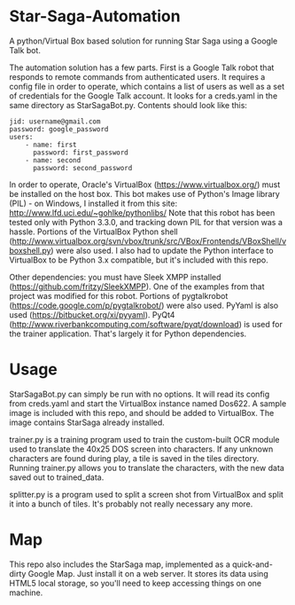 Star-Saga-Automation
====================

A python/Virtual Box based solution for running Star Saga using a Google Talk bot.

The automation solution has a few parts.  First is a Google Talk robot that responds to remote commands from
authenticated users.  It requires a config file in order to operate, which contains a list of users as well as
a set of credentials for the Google Talk account.  It looks for a creds.yaml in the same directory as
StarSagaBot.py.  Contents should look like this:

    jid: username@gmail.com  
    password: google_password  
    users:  
        - name: first  
          password: first_password  
        - name: second  
          password: second_password  

In order to operate, Oracle's VirtualBox (https://www.virtualbox.org/) must be installed on the host box.  This
bot makes use of Python's Image library (PIL) - on Windows, I installed it from this site:
http://www.lfd.uci.edu/~gohlke/pythonlibs/  Note that this robot has been tested only with Python 3.3.0, and 
tracking down PIL for that version was a hassle.  Portions of the VirtualBox Python shell
(http://www.virtualbox.org/svn/vbox/trunk/src/VBox/Frontends/VBoxShell/vboxshell.py) were also used.  I also
had to update the Python interface to VirtualBox to be Python 3.x compatible, but it's included with this repo.

Other dependencies:  you must have Sleek XMPP installed (https://github.com/fritzy/SleekXMPP).  One of the examples
from that project was modified for this robot.  Portions of pygtalkrobot (https://code.google.com/p/pygtalkrobot/)
were also used.  PyYaml is also used (https://bitbucket.org/xi/pyyaml).  PyQt4
(http://www.riverbankcomputing.com/software/pyqt/download) is used for the trainer application.  That's largely
it for Python dependencies.

Usage
====================
StarSagaBot.py can simply be run with no options.  It will read its config from creds.yaml and start the VirtualBox
instance named Dos622.  A sample image is included with this repo, and should be added to VirtualBox.  The image
contains StarSaga already installed.

trainer.py is a training program used to train the custom-built OCR module used to translate the 40x25 DOS screen
into characters.  If any unknown characters are found during play, a tile is saved in the tiles directory.  
Running trainer.py allows you to translate the characters, with the new data saved out to trained_data.

splitter.py is a program used to split a screen shot from VirtualBox and split it into a bunch of tiles.  It's
probably not really necessary any more.

Map
====================
This repo also includes the StarSaga map, implemented as a quick-and-dirty Google Map.  Just install it on a web
server.  It stores its data using HTML5 local storage, so you'll need to keep accessing things on one machine.
